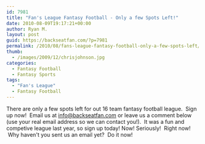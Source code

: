 ```yaml
---
id: 7981
title: "Fan's League Fantasy Football - Only a few Spots Left!"
date: 2010-08-09T19:17:21+00:00
author: Ryan M.
layout: post
guid: https://backseatfan.com/?p=7981
permalink: /2010/08/fans-league-fantasy-football-only-a-few-spots-left/
thumb:
  - /images/2009/12/chrisjohnson.jpg
categories:
  - Fantasy Football
  - Fantasy Sports
tags:
  - "Fan's League"
  - Fantasy Football
---
```


<div class="entry">
  <p>
    There are only a few spots left for out 16 team fantasy football league.  Sign up now!  Email us at <a href="mailto:info@backseatfan.com">info@backseatfan.com</a> or leave us a comment below (use your real email address so we can contact you!).  It was a fun and competive league last year, so sign up today! Now! Seriously!  Right now!  Why haven't you sent us an email yet?  Do it now!
  </p>
</div>

